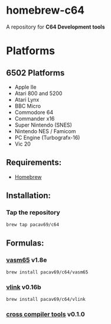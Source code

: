 # homebrew-c64

A repository for **C64 Development tools** 

# Platforms

## 6502 Platforms
* Apple IIe 
* Atari 800 and 5200 
* Atari Lynx 
* BBC Micro 
* Commodore 64 
* Commander x16
* Super Nintendo (SNES) 
* Nintendo NES / Famicom 
* PC Engine (Turbografx-16) 
* Vic 20 


## Requirements:
* [Homebrew](https://github.com/mxcl/homebrew)

## Installation:

### Tap the repository
	brew tap pacav69/c64

## Formulas:

### [vasm65](http://sun.hasenbraten.de/vasm/) v1.8e
	brew install pacav69/c64/vasm65

### [vlink](http://sun.hasenbraten.de/vlink/) v0.16b
	brew install pacav69/c64/vlink
	
### [cross compiler tools](https://github.com/) v0.1.0
	



